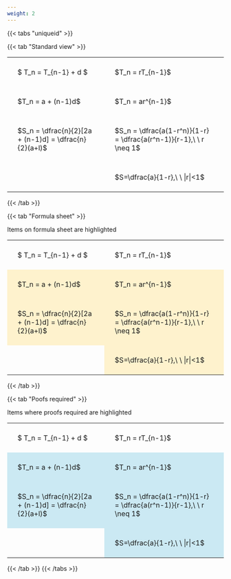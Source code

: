 ```yaml
---
weight: 2
---
```


{{< tabs "uniqueid" >}}

{{< tab "Standard view" >}}

<style type="text/css">
#T_6ecab th.col_heading {
  text-align: left;
  font-size: 1em;
}
#T_6ecab td {
  text-align: left;
  font-size: 1em;
  padding: 1.5em;
}
</style>
<table id="T_6ecab">
  <thead>
  </thead>
  <tbody>
    <tr>
      <td id="T_6ecab_row0_col0" class="data row0 col0" >$ T_n = T_{n-1} + d $</td>
      <td id="T_6ecab_row0_col1" class="data row0 col1" >$T_n = rT_{n-1}$</td>
    </tr>
    <tr>
      <td id="T_6ecab_row1_col0" class="data row1 col0" >$T_n = a + (n-1)d$</td>
      <td id="T_6ecab_row1_col1" class="data row1 col1" >$T_n = ar^{n-1}$</td>
    </tr>
    <tr>
      <td id="T_6ecab_row2_col0" class="data row2 col0" >$S_n = \dfrac{n}{2}[2a + (n-1)d] = \dfrac{n}{2}(a+l)$</td>
      <td id="T_6ecab_row2_col1" class="data row2 col1" >$S_n = \dfrac{a(1-r^n)}{1-r} = \dfrac{a(r^n-1)}{r-1},\ \  r \neq 1$</td>
    </tr>
    <tr>
      <td id="T_6ecab_row3_col0" class="data row3 col0" ></td>
      <td id="T_6ecab_row3_col1" class="data row3 col1" >$S=\dfrac{a}{1-r},\ \ |r|<1$</td>
    </tr>
  </tbody>
</table>
{{< /tab >}}

{{< tab "Formula sheet" >}}

Items on formula sheet are highlighted 
<br>
<style type="text/css">
#T_e251c th.col_heading {
  text-align: left;
  font-size: 1em;
}
#T_e251c td {
  text-align: left;
  font-size: 1em;
  padding: 1.5em;
}
#T_e251c_row1_col0, #T_e251c_row1_col1, #T_e251c_row2_col0, #T_e251c_row2_col1, #T_e251c_row3_col1 {
  background-color: rgba(255,194,10, 0.2);
}
</style>
<table id="T_e251c">
  <thead>
  </thead>
  <tbody>
    <tr>
      <td id="T_e251c_row0_col0" class="data row0 col0" >$ T_n = T_{n-1} + d $</td>
      <td id="T_e251c_row0_col1" class="data row0 col1" >$T_n = rT_{n-1}$</td>
    </tr>
    <tr>
      <td id="T_e251c_row1_col0" class="data row1 col0" >$T_n = a + (n-1)d$</td>
      <td id="T_e251c_row1_col1" class="data row1 col1" >$T_n = ar^{n-1}$</td>
    </tr>
    <tr>
      <td id="T_e251c_row2_col0" class="data row2 col0" >$S_n = \dfrac{n}{2}[2a + (n-1)d] = \dfrac{n}{2}(a+l)$</td>
      <td id="T_e251c_row2_col1" class="data row2 col1" >$S_n = \dfrac{a(1-r^n)}{1-r} = \dfrac{a(r^n-1)}{r-1},\ \  r \neq 1$</td>
    </tr>
    <tr>
      <td id="T_e251c_row3_col0" class="data row3 col0" ></td>
      <td id="T_e251c_row3_col1" class="data row3 col1" >$S=\dfrac{a}{1-r},\ \ |r|<1$</td>
    </tr>
  </tbody>
</table>
{{< /tab >}}

{{< tab "Poofs required" >}}

Items where proofs required are highlighted 
<br>
<style type="text/css">
#T_9a552 th.col_heading {
  text-align: left;
  font-size: 1em;
}
#T_9a552 td {
  text-align: left;
  font-size: 1em;
  padding: 1.5em;
}
#T_9a552_row1_col0, #T_9a552_row1_col1, #T_9a552_row2_col0, #T_9a552_row2_col1, #T_9a552_row3_col1 {
  background-color: rgba(0,150,200, 0.2);
}
</style>
<table id="T_9a552">
  <thead>
  </thead>
  <tbody>
    <tr>
      <td id="T_9a552_row0_col0" class="data row0 col0" >$ T_n = T_{n-1} + d $</td>
      <td id="T_9a552_row0_col1" class="data row0 col1" >$T_n = rT_{n-1}$</td>
    </tr>
    <tr>
      <td id="T_9a552_row1_col0" class="data row1 col0" >$T_n = a + (n-1)d$</td>
      <td id="T_9a552_row1_col1" class="data row1 col1" >$T_n = ar^{n-1}$</td>
    </tr>
    <tr>
      <td id="T_9a552_row2_col0" class="data row2 col0" >$S_n = \dfrac{n}{2}[2a + (n-1)d] = \dfrac{n}{2}(a+l)$</td>
      <td id="T_9a552_row2_col1" class="data row2 col1" >$S_n = \dfrac{a(1-r^n)}{1-r} = \dfrac{a(r^n-1)}{r-1},\ \  r \neq 1$</td>
    </tr>
    <tr>
      <td id="T_9a552_row3_col0" class="data row3 col0" ></td>
      <td id="T_9a552_row3_col1" class="data row3 col1" >$S=\dfrac{a}{1-r},\ \ |r|<1$</td>
    </tr>
  </tbody>
</table>
{{< /tab >}}
{{< /tabs >}}